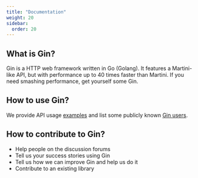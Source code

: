 ```yaml
---
title: "Documentation"
weight: 20
sidebar:
  order: 20
---
```


## What is Gin?

Gin is a HTTP web framework written in Go (Golang). It features a Martini-like API, but with performance up to 40 times faster than Martini. If you need smashing performance, get yourself some Gin.

## How to use Gin?

We provide API usage [examples](https://github.com/gin-gonic/examples) and list some publicly known [Gin users](./users).

## How to contribute to Gin?

- Help people on the discussion forums
- Tell us your success stories using Gin
- Tell us how we can improve Gin and help us do it
- Contribute to an existing library
